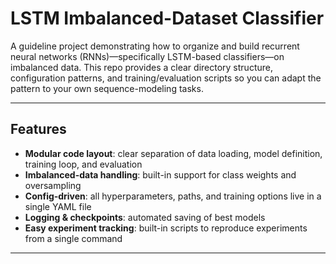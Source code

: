 # LSTM Imbalanced-Dataset Classifier

A guideline project demonstrating how to organize and build recurrent neural networks (RNNs)—specifically LSTM-based classifiers—on imbalanced data. This repo provides a clear directory structure, configuration patterns, and training/evaluation scripts so you can adapt the pattern to your own sequence-modeling tasks.

---

## Features

- **Modular code layout**: clear separation of data loading, model definition, training loop, and evaluation
- **Imbalanced-data handling**: built-in support for class weights and oversampling
- **Config‐driven**: all hyperparameters, paths, and training options live in a single YAML file
- **Logging & checkpoints**: automated saving of best models
- **Easy experiment tracking**: built-in scripts to reproduce experiments from a single command

---


